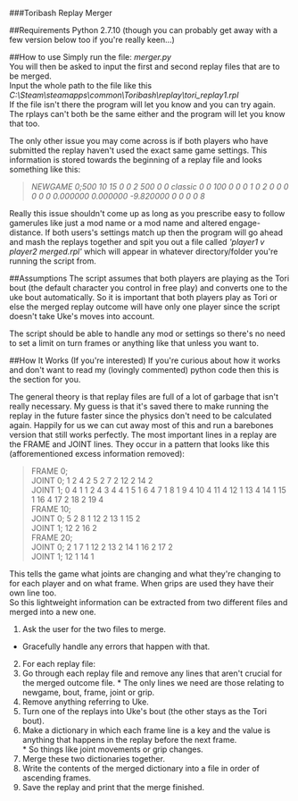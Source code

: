 ###Toribash Replay Merger

##Requirements
Python 2.7.10 (though you can probably get away with a few version below too if you're really keen...)

##How to use
Simply run the file: *merger.py*  
You will then be asked to input the first and second replay files that are to be merged.  
Input the whole path to the file like this *C:\Steam\steamapps\common\Toribash\\replay\\tori_replay1.rpl*  
If the file isn't there the program will let you know and you can try again.  
The rplays can't both be the same either and the program will let you know that too.  

The only other issue you may come across is if both players who have submitted the replay haven't used the exact same game settings. This information is stored towards the beginning of a replay file and looks something like this:  
>*NEWGAME 0;500 10 15 0 0 2 500 0 0 classic 0 0 100 0 0 0 1 0 2 0 0 0 0 0 0 0.000000 0.000000 -9.820000 0 0 0 0 8*  

Really this issue shouldn't come up as long as you prescribe easy to follow gamerules like just a mod name or a mod name and altered engage-distance. If both users's settings match up then the program will go ahead and mash the replays together and spit you out a file called *'player1 v player2 merged.rpl'* which will appear in whatever directory/folder you're running the script from.

##Assumptions
The script assumes that both players are playing as the Tori bout (the default character you control in free play) and converts one to the uke bout automatically. So it is important that both players play as Tori or else the merged replay outcome will have only one player since the script doesn't take Uke's moves into account.

The script should be able to handle any mod or settings so there's no need to set a limit on turn frames or anything like that unless you want to.

##How It Works (If you're interested)
If you're curious about how it works and don't want to read my (lovingly commented) python code then this is the section for you.

The general theory is that replay files are full of a lot of garbage that isn't really necessary. My guess is that it's saved there to make running the replay in the future faster since the physics don't need to be calculated again. Happily for us we can cut away most of this and run a barebones version that still works perfectly. The most important lines in a replay are the FRAME and JOINT lines. They occur in a pattern that looks like this (afforementioned excess information removed):

>FRAME 0;  
JOINT 0; 1 2 4 2 5 2 7 2 12 2 14 2  
JOINT 1; 0 4 1 1 2 4 3 4 4 1 5 1 6 4 7 1 8 1 9 4 10 4 11 4 12 1 13 4 14 1 15 1 16 4 17 2 18 2 19 4  
FRAME 10;  
JOINT 0; 5 2 8 1 12 2 13 1 15 2  
JOINT 1; 12 2 16 2  
FRAME 20;  
JOINT 0; 2 1 7 1 12 2 13 2 14 1 16 2 17 2  
JOINT 1; 12 1 14 1  

This tells the game what joints are changing and what they're changing to for each player and on what frame. When grips are used they have their own line too.  
So this lightweight information can be extracted from two different files and merged into a new one.

1. Ask the user for the two files to merge.  
  * Gracefully handle any errors that happen with that.  
2. For each replay file:  
  1. Go through each replay file and remove any lines that aren't crucial for the merged outcome file.
    * The only lines we need are those relating to newgame, bout, frame, joint or grip.
  2. Remove anything referring to Uke.  
  3. Turn one of the replays into Uke's bout (the other stays as the Tori bout).  
  4. Make a dictionary in which each frame line is a key  and the value is anything that happens in the replay before the next frame.  
    * So things like joint movements or grip changes.
3. Merge these two dictionaries together.  
4. Write the contents of the merged dictionary into a file in order of ascending frames.
5. Save the replay and print that the merge finished.
